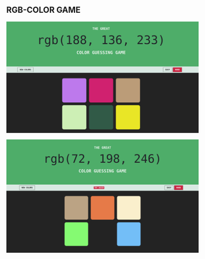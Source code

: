 ## RGB-COLOR GAME

[<img src="./img/Screenshot-1.png" />]()

[<img src="./img/Screenshot-2.png" />]()

